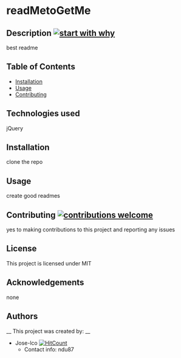 
# readMetoGetMe


## Description [![start with why](https://img.shields.io/badge/start%20with-why%3F-brightgreen.svg?style=flat)](http://www.ted.com/talks/simon_sinek_how_great_leaders_inspire_action)

best readme

## Table of Contents

* [Installation](#installation)
* [Usage](#usage)
* [Contributing](#contributing)

## Technologies used

jQuery

## Installation

clone the repo

## Usage

create good readmes

## Contributing [![contributions welcome](https://img.shields.io/badge/contributions-welcome-brightgreen.svg?style=flat)](https://github.com/Jose-lco/undefined/issues)

yes to making contributions to this project and reporting any issues

## License

This project is licensed under MIT

## Acknowledgements
none

## Authors

__ This project was created by: __
* Jose-lco [![HitCount](http://hits.dwyl.com/Jose-lco/readMetoGetMe.svg)](http://hits.dwyl.com/Jose-lco/readMetoGetMe)
  * Contact info: ndu87
